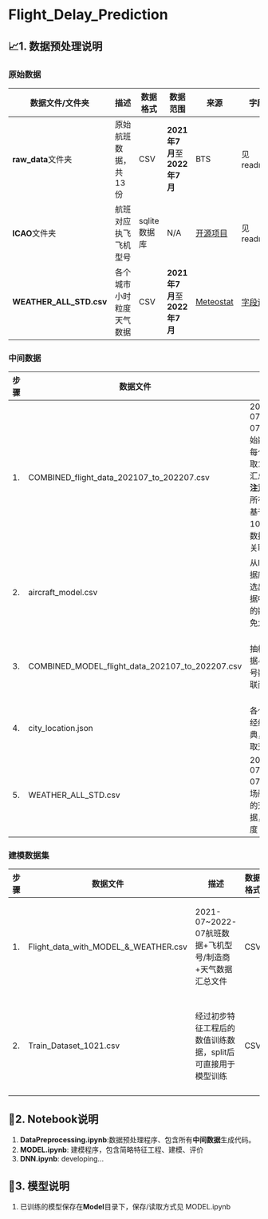 # Flight_Delay_Prediction

## 📈1. 数据预处理说明
### 原始数据
| 数据文件/文件夹 | 描述           | 数据格式      | 数据范围                    |来源|字段说明|
|----------|--------------|-----------|-------------------------|----|------|
| **raw_data**文件夹| 原始航班数据，共13份  | CSV       | **2021年7月**至**2022年7月** | BTS                                             |见readme.html|
| **ICAO**文件夹    | 航班对应执飞飞机型号   | sqlite数据库 | N/A                     | [开源项目](https://github.com/RobAltenburg/icao_db) |见readme.md
|**WEATHER_ALL_STD.csv**| 各个城市小时粒度天气数据 | CSV       |**2021年7月**至**2022年7月**|[Meteostat](https://meteostat.net/en/)|[字段说明](https://dev.meteostat.net/api/stations/hourly.html#endpoint)

### 中间数据
| 步骤  | 数据文件                                      | 描述                                                                  | 数据格式 | 生成方式                                      |
|-----|-------------------------------------------|---------------------------------------------------------------------|------|-------------------------------------------|
| 1.  | COMBINED_flight_data_202107_to_202207.csv | 2021-07~2022-07所有原始数据中，每个月随机取10%，汇总得到 **注意**：后面所有数据均基于此10%采样数据生成/关联 | CSV  | N/A                                       
| 2.  |aircraft_model.csv| 从ICAO数据库中，筛选出航班数据中出现过的数据，避免大表关联                                     | CSV  | 通过航班表的不重复Tail_Number筛选 ICAO数据             
| 3.  |COMBINED_MODEL_flight_data_202107_to_202207.csv| 抽样汇总数据与飞机型号数据库关联而成                                                  | CSV  | 底表**Tail_Number**与第2步骤的型号表**tail_num**左关联 
| 4.  |city_location.json| 各个城市的经纬度字典，用于获取天气数据                                                 | json | 取城市唯一值，调用接口获取该城市经纬度                                      
|5. | WEATHER_ALL_STD.csv| 2021-07~2022-07各个机场所在地区的天气数据，小时粒度                                   | CSV  |调用天气API接口

### 建模数据集
| 步骤  | 数据文件                                  | 描述                                    | 数据格式 | 备注  |
|-----|---------------------------------------|---------------------------------------|------|-----|
| 1.  | Flight_data_with_MODEL_&_WEATHER.csv | 2021-07~2022-07航班数据+飞机型号/制造商+天气数据汇总文件 | CSV  |原始宽表数据，包含很多缺失值
|2. |Train_Dataset_1021.csv|经过初步特征工程后的数值训练数据，split后可直接用于模型训练|CSV|仅做简单特征工程，丢失数据较多

## 🤖2. Notebook说明
1. **DataPreprocessing.ipynb**:数据预处理程序、包含所有**中间数据**生成代码。
2. **MODEL.ipynb**: 建模程序，包含简略特征工程、建模、评价
3. **DNN.ipynb**: developing...

## 💽3. 模型说明
1. 已训练的模型保存在**Model**目录下，保存/读取方式见 MODEL.ipynb